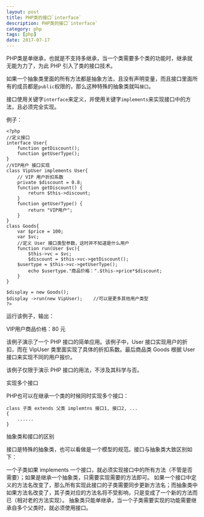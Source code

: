 ```yaml
---
layout: post
title: PHP类的接口`interface`
description: PHP类的接口`interface`
category: php
tags: [php]
date: 2017-07-17
---
```


PHP类是单继承，也就是不支持多继承，当一个类需要多个类的功能时，继承就无能为力了，为此 PHP 引入了类的接口技术。

如果一个抽象类里面的所有方法都是抽象方法，且没有声明变量，而且接口里面所有的成员都是`public`权限的，那么这种特殊的抽象类就叫`接口`。

接口使用关键字`interface`来定义，并使用关键字`implements`来实现接口中的方法，且必须完全实现。

<!-- more -->

例子：

    <?php
    //定义接口
    interface User{
        function getDiscount();
        function getUserType();
    }
    //VIP用户 接口实现
    class VipUser implements User{
        // VIP 用户折扣系数
        private $discount = 0.8;
        function getDiscount() {
            return $this->discount;
        }
        function getUserType() {
            return "VIP用户";
        }
    }
    class Goods{
        var $price = 100;
        var $vc;
        //定义 User 接口类型参数，这时并不知道是什么用户
        function run(User $vc){
            $this->vc = $vc;
            $discount = $this->vc->getDiscount();
    	$usertype = $this->vc->getUserType();
            echo $usertype."商品价格：".$this->price*$discount;
        }
    }

    $display = new Goods();
    $display ->run(new VipUser);	//可以是更多其他用户类型
    ?>

运行该例子，输出：

VIP用户商品价格：80 元 

该例子演示了一个 PHP 接口的简单应用。该例子中，User 接口实现用户的折扣，而在 VipUser 类里面实现了具体的折扣系数。最后商品类 Goods 根据 User 接口来实现不同的用户报价。

该例子仅限于演示 PHP 接口的用法，不涉及其科学与否。

实现多个接口

PHP也可以在继承一个类的时候同时实现多个接口：

    class 子类 extends 父类 implemtns 接口1, 接口2, ...
    {
        ......
    }

抽象类和接口的区别

接口是特殊的抽象类，也可以看做是一个模型的规范。接口与抽象类大致区别如下：

一个子类如果 implements 一个接口，就必须实现接口中的所有方法（不管是否需要）；如果是继承一个抽象类，只需要实现需要的方法即可。
如果一个接口中定义的方法名改变了，那么所有实现此接口的子类需要同步更新方法名；而抽象类中如果方法名改变了，其子类对应的方法名将不受影响，只是变成了一个新的方法而已（相对老的方法实现）。
抽象类只能单继承，当一个子类需要实现的功能需要继承自多个父类时，就必须使用接口。
